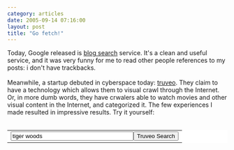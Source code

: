 ```yaml
---
category: articles
date: 2005-09-14 07:16:00
layout: post
title: "Go fetch!"
---
```


Today, Google released is <a href="http://www.google.com/blogsearch">blog search</a> service. It's a clean and useful service, and it was very funny for me to read other people references to my posts: i don't have trackbacks.<br /><br />Meanwhile, a startup debuted in cyberspace today: <a href="http://www.truveo.com/">truveo</a>. They claim to have a technology which allows them to visual crawl through the Internet. Or, in more dumb words, they have crwalers able to watch movies and other visual content in the Internet, and categorized it. The few experiences I made resulted in impressive results. Try it yourself:<br /><!-- Search Truveo --><br /><FORM method=GET action="http://www.truveo.com/search.php"><TABLE bgcolor="#FFFFFF"><tr><td><INPUT type=text name=q size=32 maxlength=255 value="tiger woods"><INPUT type=submit name=btnT value="Truveo Search"><br /></td></tr></TABLE></FORM><br /><!-- Search Truveo -->
